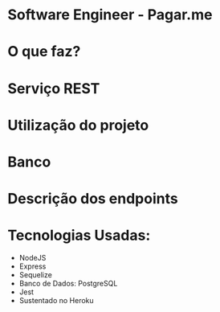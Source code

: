 # Software Engineer - Pagar.me

# O que faz?

# Serviço REST

# Utilização do projeto

# Banco

# Descrição dos endpoints

# Tecnologias Usadas:

- NodeJS
- Express
- Sequelize
- Banco de Dados: PostgreSQL
- Jest
- Sustentado no Heroku
